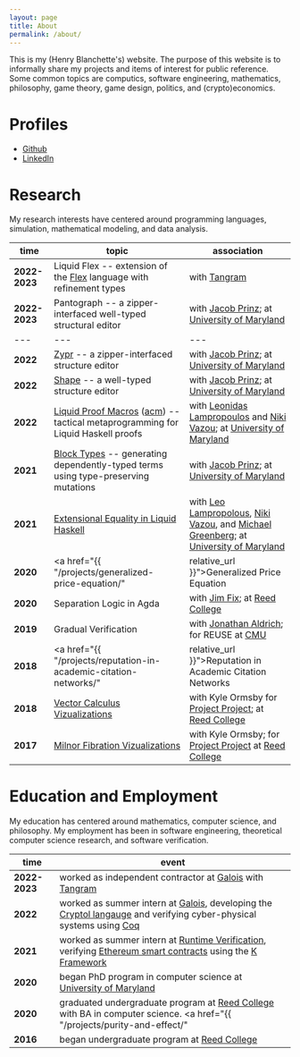 ```yaml
---
layout: page
title: About
permalink: /about/
---
```


This is my (Henry Blanchette's) website. The purpose of this website is to
informally share my projects and items of interest for public reference. Some
common topics are computics, software engineering, mathematics, philosophy, game
theory, game design, politics, and (crypto)economics.

# Profiles

- [Github](https://github.com/riib11)
- [LinkedIn](https://www.linkedin.com/in/henry-blanchette-520542a1/)

# Research

My research interests have centered around programming languages, simulation,
mathematical modeling, and data analysis.

| time | topic | association |
| --- | --- | --- |
| **2022-2023** | Liquid Flex -- extension of the [Flex](https://tangramflex.com/flex) language with refinement types | with [Tangram](https://www.tangramflex.com) |
| **2022-2023** | Pantograph -- a zipper-interfaced well-typed structural editor | with [Jacob Prinz][jacob_prinz]; at [University of Maryland][umd] |
| --- | --- | --- |
| **2022** | <a href="https://github.com/Riib11/zypr">Zypr</a> -- a zipper-interfaced structure editor | with [Jacob Prinz][jacob_prinz]; at [University of Maryland][umd] |
| **2022** | <a href="https://github.com/Riib11/shape-lang-purs">Shape</a> -- a well-typed structure editor | with [Jacob Prinz][jacob_prinz]; at [University of Maryland][umd] |
| **2022** | <a href="https://github.com/Riib11/lh-tactics-test">Liquid Proof Macros</a> ([acm](https://dl.acm.org/doi/abs/10.1145/3546189.3549921)) -- tactical metaprogramming for Liquid Haskell proofs | with [Leonidas Lampropoulos][leo_lamp] and [Niki Vazou][niki_vazou]; at [University of Maryland][umd] |
| **2021** | <a href="https://github.com/Riib11/block-types">Block Types</a> -- generating dependently-typed terms using type-preserving mutations | with [Jacob Prinz][jacob_prinz]; at [University of Maryland][umd] |
| **2021** | <a href="https://github.com/Riib11/liquid-monadic-selectionsort">Extensional Equality in Liquid Haskell</a> | with [Leo Lampropolous][leo_lamp], [Niki Vazou][niki_vazou], and [Michael Greenberg](https://mgree.github.io); at [University of Maryland][umd] |
| **2020** | <a href="{{ "/projects/generalized-price-equation/" | relative_url }}">Generalized Price Equation</a> | with [Mark Bedau](http://people.reed.edu/~mab/); for the Artificial Life Lab at Reed College |
| **2020** | Separation Logic in Agda | with [Jim Fix](https://jimfix.github.io); at [Reed College](https://www.reed.edu) |
| **2019** | Gradual Verification | with [Jonathan Aldrich](http://www.cs.cmu.edu/~aldrich/); for REUSE at [CMU](https://www.cs.cmu.edu) |
| **2018** | <a href="{{ "/projects/reputation-in-academic-citation-networks/" | relative_url }}">Reputation in Academic Citation Networks</a> | with Eitan Frachtenburg; at [Reed College](https://www.reed.edu) |
| **2018** | <a href="http://people.reed.edu/~ormsbyk/projectproject/posts/milnor-fibrations.html">Vector Calculus Vizualizations</a> | with Kyle Ormsby for [Project Project](http://people.reed.edu/~ormsbyk/projectproject/posts/milnor-fibrations.html); at [Reed College](https://www.reed.edu) |
| **2017** | <a href="http://people.reed.edu/~ormsbyk/projectproject/posts/vector-calculus-demos.html">Milnor Fibration Vizualizations</a> | with Kyle Ormsby; for [Project Project](https://people.reed.edu/~ormsbyk/projectproject/) at [Reed College](https://www.reed.edu) |

# Education and Employment

My education has centered around mathematics, computer science, and philosophy.
My employment has been in software engineering, theoretical computer science research, and software verification.

| time | event                                                                                                                                           |
| --- | --- |
| **2022-2023** | worked as independent contractor at [Galois](https://galois.com/) with [Tangram](https://www.tangramflex.com) |
| **2022** | worked as summer intern at [Galois](https://galois.com/), developing the [Cryptol langauge](https://cryptol.net/) and verifying cyber-physical systems using [Coq](https://coq.inria.fr/) |
| **2021** | worked as summer intern at [Runtime Verification](https://runtimeverification.com/), verifying [Ethereum smart contracts](https://ethereum.org/en/developers/docs/smart-contracts/) using the [K Framework](https://kframework.org/) |
| **2020** | began PhD program in computer science at [University of Maryland](https://umd.edu) |
| **2020** | graduated undergraduate program at [Reed College](https://www.reed.edu) with BA in computer science. <a href="{{ "/projects/purity-and-effect/" | relative_url }}">Thesis: Purity and Effect</a> |
| **2016** | began undergraduate program at [Reed College](https://www.reed.edu) |

[jacob_prinz]: https://github.com/jeprinz
[leo_lamp]: https://github.com/lemonidas
[niki_vazou]: https://github.com/nikivazou
[umd]: https://www.umd.edu